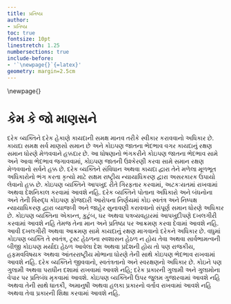 ```yaml
---
title: પ્રતિષ્ઠા
author: 
- પ્રતિષ્ઠા
toc: true
fontsize: 10pt
linestretch: 1.25
numbersections: true
include-before:
- '`\newpage{}`{=latex}'
geometry: margin=2.5cm
---
```


\newpage{}

# કેમ કે જો માણસને

દરેક વ્યક્તિને દરેક હેકાણે કાયદાની સમક્ષ માનવ તરીકે સ્વીકાર કરાવવાનો અધિકાર છે. કાયદા સમક્ષ સર્વ માણસો સમાન છે અને કોઇપણ જાતના ભેદભાવ વગર કાયદાનું રક્ષણ સમાન ધોરણે મેળવવાને હક્કદાર છે. આ ધોષણાનો ભંગકરીને કોઇપણ જાતના ભેદભાવ સામે અને આવા ભેદભાવ જગાવવામાં, કોઇપણ જાતની ઉશ્કેરણી કરવા સામે સમાન રક્ષણ મેળવવાનો સર્વને હક્ક છે. દરેક વ્યક્તિને સંવિધાન અથવા કાયદા દ્વારા તેને મળેલા મૂળભૂત અધિકારોનો ભંગ કરતા કૃત્યો માટે સક્ષમ રાષ્ટ્રીય ન્યાયાધિકરણ દ્વારા અસરકારક ઉપાયો લેવાનો હક્ક છે. કોઇપણ વ્યક્તિને આપખુદ રીતે ગિરફતાર કરવામાં, અટકઃયતમાં રાખવામાં અથવા દેશનિકાલ કરવામાં આવશે નહિ. દરેક વ્યક્તિને પોતાના અધિકારો અને બંધનોના અને તેની વિરુદ્ધ કોઇપણ ફોજદારી આરોપના નિર્ણયમાં કોઇ સ્વતંત્ર અને નિષ્પક્ષ ન્યાયાધિકરણ દ્વારા વ્યાજબી અને જાહેર સુનાવણી કરાવવાનો સંપૂર્ણ સમાન ધોરણે અધિકાર છે. કોઇપણ વ્યક્તિના એકાન્ત, કુટુંબ, ઘર અથવા પત્રવ્યવહારમાં આપખુદીપણે દખલગીરી કરવામાં આવશે નહિ તેમજ તેના માન અને પ્રતિષ્ઠા પર આક્રમણ કરવા દેવામાં આવશે નહિ. આવી દખલગીરી અથવા આક્રમણ સામે કાયદાનું રક્ષણ માગવાનો દરેકને અધિકાર છે. વધુમાં કોઇપણ વ્યક્તિ તે સ્વતંત્ર, ટ્રસ્ટ હેઠળના સ્વશાસન હેઠળ ન હોય તેવા અથવા સાર્વભામત્વની બીજી કોઇપણ મર્યાદા હેઠળ આવેલા દેશ અથવા પ્રદેશની હોય તો પણ રાજકીય, હફમવવિષયક અથવા આંતરરાષ્ટ્રીય મોભાના ધોરણે તેની સાથે કોઇપણ ભેદભાવ રાખવામાં આવશે નહિ. દરેક વ્યક્તિને જીવવાનો, સ્વતંત્રતાનો અને સ્વરક્ષણનો અધિકાર છે. કોઇને પણ ગુલામી અથવા પરાધીન દશામાં રાખવામાં આવશે નહિ; દરેક પ્રકારની ગુલામી અને ગુલામોના વેપાર પર પ્રતિબંધ મૃકવામાં આવશે. કોઇપણ વ્યક્તિની ઉપર જુલમ ગુજારવામાં આવશે નહિ અથવા તેની સાથે ધાતકી, અમાનુષી અથવા હલકા પ્રકારનો વર્તાવ રાખવામાં આવશે નહિ અથવા તેવા પ્રકારની શિક્ષા કરવામાં આવશે નહિ. 
